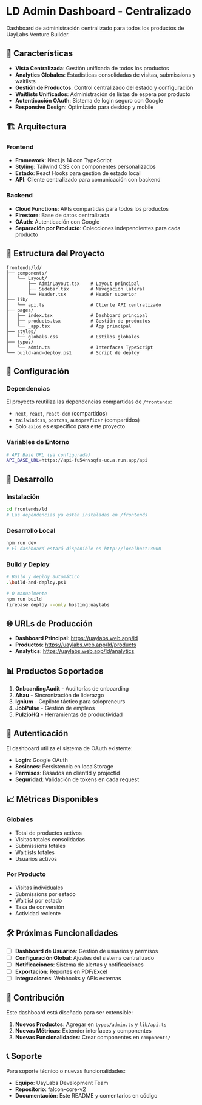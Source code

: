 # LD Admin Dashboard - Centralizado

Dashboard de administración centralizado para todos los productos de UayLabs Venture Builder.

## 🚀 **Características**

- **Vista Centralizada**: Gestión unificada de todos los productos
- **Analytics Globales**: Estadísticas consolidadas de visitas, submissions y waitlists
- **Gestión de Productos**: Control centralizado del estado y configuración
- **Waitlists Unificados**: Administración de listas de espera por producto
- **Autenticación OAuth**: Sistema de login seguro con Google
- **Responsive Design**: Optimizado para desktop y mobile

## 🏗️ **Arquitectura**

### **Frontend**
- **Framework**: Next.js 14 con TypeScript
- **Styling**: Tailwind CSS con componentes personalizados
- **Estado**: React Hooks para gestión de estado local
- **API**: Cliente centralizado para comunicación con backend

### **Backend**
- **Cloud Functions**: APIs compartidas para todos los productos
- **Firestore**: Base de datos centralizada
- **OAuth**: Autenticación con Google
- **Separación por Producto**: Colecciones independientes para cada producto

## 📁 **Estructura del Proyecto**

```
frontends/ld/
├── components/
│   └── Layout/
│       ├── AdminLayout.tsx    # Layout principal
│       ├── Sidebar.tsx        # Navegación lateral
│       └── Header.tsx         # Header superior
├── lib/
│   └── api.ts                 # Cliente API centralizado
├── pages/
│   ├── index.tsx              # Dashboard principal
│   ├── products.tsx           # Gestión de productos
│   └── _app.tsx               # App principal
├── styles/
│   └── globals.css            # Estilos globales
├── types/
│   └── admin.ts               # Interfaces TypeScript
└── build-and-deploy.ps1       # Script de deploy
```

## 🔧 **Configuración**

### **Dependencias**
El proyecto reutiliza las dependencias compartidas de `/frontends`:
- `next`, `react`, `react-dom` (compartidos)
- `tailwindcss`, `postcss`, `autoprefixer` (compartidos)
- Solo `axios` es específico para este proyecto

### **Variables de Entorno**
```bash
# API Base URL (ya configurada)
API_BASE_URL=https://api-fu54nvsqfa-uc.a.run.app/api
```

## 🚀 **Desarrollo**

### **Instalación**
```bash
cd frontends/ld
# Las dependencias ya están instaladas en /frontends
```

### **Desarrollo Local**
```bash
npm run dev
# El dashboard estará disponible en http://localhost:3000
```

### **Build y Deploy**
```bash
# Build y deploy automático
.\build-and-deploy.ps1

# O manualmente
npm run build
firebase deploy --only hosting:uaylabs
```

## 🌐 **URLs de Producción**

- **Dashboard Principal**: https://uaylabs.web.app/ld
- **Productos**: https://uaylabs.web.app/ld/products
- **Analytics**: https://uaylabs.web.app/ld/analytics

## 📊 **Productos Soportados**

1. **OnboardingAudit** - Auditorías de onboarding
2. **Ahau** - Sincronización de liderazgo
3. **Ignium** - Copiloto táctico para solopreneurs
4. **JobPulse** - Gestión de empleos
5. **PulzioHQ** - Herramientas de productividad

## 🔐 **Autenticación**

El dashboard utiliza el sistema de OAuth existente:
- **Login**: Google OAuth
- **Sesiones**: Persistencia en localStorage
- **Permisos**: Basados en clientId y projectId
- **Seguridad**: Validación de tokens en cada request

## 📈 **Métricas Disponibles**

### **Globales**
- Total de productos activos
- Visitas totales consolidadas
- Submissions totales
- Waitlists totales
- Usuarios activos

### **Por Producto**
- Visitas individuales
- Submissions por estado
- Waitlist por estado
- Tasa de conversión
- Actividad reciente

## 🛠️ **Próximas Funcionalidades**

- [ ] **Dashboard de Usuarios**: Gestión de usuarios y permisos
- [ ] **Configuración Global**: Ajustes del sistema centralizado
- [ ] **Notificaciones**: Sistema de alertas y notificaciones
- [ ] **Exportación**: Reportes en PDF/Excel
- [ ] **Integraciones**: Webhooks y APIs externas

## 🤝 **Contribución**

Este dashboard está diseñado para ser extensible:
1. **Nuevos Productos**: Agregar en `types/admin.ts` y `lib/api.ts`
2. **Nuevas Métricas**: Extender interfaces y componentes
3. **Nuevas Funcionalidades**: Crear componentes en `components/`

## 📞 **Soporte**

Para soporte técnico o nuevas funcionalidades:
- **Equipo**: UayLabs Development Team
- **Repositorio**: falcon-core-v2
- **Documentación**: Este README y comentarios en código
